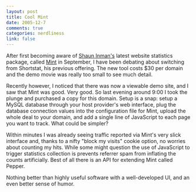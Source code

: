 ```yaml
--- 
layout: post
title: Cool Mint
date: 2005-12-7
comments: true
categories: nerdliness
link: false
---
```

After first becoming aware of <a href="http://www.shauninman.com/plete/" title="Shaun Inman">Shaun Inman's</a> latest website statistics package, called <a href="http://haveamint.com" title="Mint">Mint</a> in September, I have been debating about switching from Shortstat, his previous offering. The new tool costs $30 per domain and the demo movie was really too small to see much detail.

Recently however, I noticed that there was now a viewable demo site, and I saw that Mint was good. Very good. So last evening around 9:00 I took the plunge and purchased a copy for this domain. Setup is a snap: setup a MySQL database through your host provider's web interface, plug the database connection values into the configuration file for Mint, upload the whole deal to your domain, and add a single line of JavaScript to each page you want to track. What could be simpler?

Within minutes I was already seeing traffic reported via Mint's very slick interface and, thanks to a nifty "block my visits" cookie option, no worries about counting my hits. While some might question the use of JavaScript to trigger statistics collection is prevents referrer spam from inflating the counts artificially. Best of all there is an API for extending Mint called Pepper.

Nothing better than highly useful software with a well-developed UI, and an even better sense of humor.

